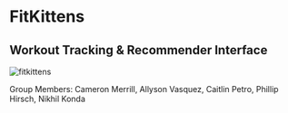 # FitKittens
## Workout Tracking & Recommender Interface
![fitkittens](https://user-images.githubusercontent.com/47702806/195666660-6ccffba1-d041-4edb-acf5-0a396c7bbef9.jpg)

Group Members: Cameron Merrill, Allyson Vasquez, Caitlin Petro, Phillip Hirsch, Nikhil Konda
